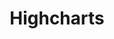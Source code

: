 ---
blog: https://highcharts.com/blog/
codehost: https://github.com/highcharts/highcharts
facebook: https://facebook.com/Highcharts
instagram: https://instagram.com/highcharts
linkedin: https://linkedin.com/company/highsoft
logohandle: highcharts
sort: highcharts
title: Highcharts
twitter: https://x.com/Highcharts
website: https://www.highcharts.com/
youtube: https://youtube.com/channel/UCzxXofPTQ0DoT7uIy3Fxw7A
---